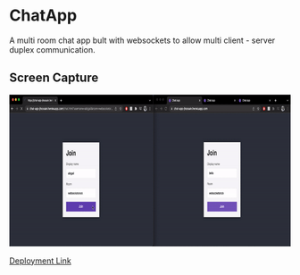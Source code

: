 # ChatApp

A multi room chat app bult with websockets to allow multi client - server duplex communication.

## Screen Capture

<img src="https://github.com/JawadHossain/ChatApp/blob/main/public/ChatApp.gif" width="800" height="272"/>

[Deployment Link](https://chat-app-jhossain.herokuapp.com/)
